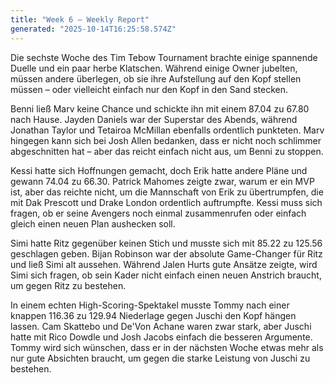 ```yaml
---
title: "Week 6 – Weekly Report"
generated: "2025-10-14T16:25:58.574Z"
---
```


Die sechste Woche des Tim Tebow Tournament brachte einige spannende Duelle und ein paar herbe Klatschen. Während einige Owner jubelten, müssen andere überlegen, ob sie ihre Aufstellung auf den Kopf stellen müssen – oder vielleicht einfach nur den Kopf in den Sand stecken.

Benni ließ Marv keine Chance und schickte ihn mit einem 87.04 zu 67.80 nach Hause. Jayden Daniels war der Superstar des Abends, während Jonathan Taylor und Tetairoa McMillan ebenfalls ordentlich punkteten. Marv hingegen kann sich bei Josh Allen bedanken, dass er nicht noch schlimmer abgeschnitten hat – aber das reicht einfach nicht aus, um Benni zu stoppen.

Kessi hatte sich Hoffnungen gemacht, doch Erik hatte andere Pläne und gewann 74.04 zu 66.30. Patrick Mahomes zeigte zwar, warum er ein MVP ist, aber das reichte nicht, um die Mannschaft von Erik zu übertrumpfen, die mit Dak Prescott und Drake London ordentlich auftrumpfte. Kessi muss sich fragen, ob er seine Avengers noch einmal zusammenrufen oder einfach gleich einen neuen Plan aushecken soll.

Simi hatte Ritz gegenüber keinen Stich und musste sich mit 85.22 zu 125.56 geschlagen geben. Bijan Robinson war der absolute Game-Changer für Ritz und ließ Simi alt aussehen. Während Jalen Hurts gute Ansätze zeigte, wird Simi sich fragen, ob sein Kader nicht einfach einen neuen Anstrich braucht, um gegen Ritz zu bestehen.

In einem echten High-Scoring-Spektakel musste Tommy nach einer knappen 116.36 zu 129.94 Niederlage gegen Juschi den Kopf hängen lassen. Cam Skattebo und De'Von Achane waren zwar stark, aber Juschi hatte mit Rico Dowdle und Josh Jacobs einfach die besseren Argumente. Tommy wird sich wünschen, dass er in der nächsten Woche etwas mehr als nur gute Absichten braucht, um gegen die starke Leistung von Juschi zu bestehen.
